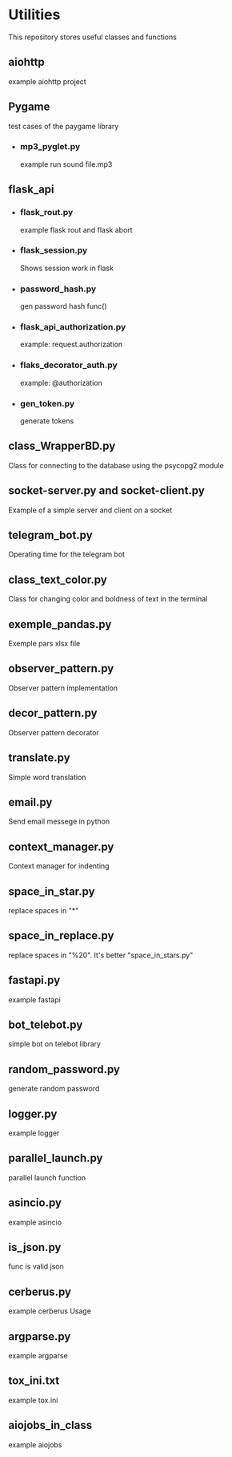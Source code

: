 # Utilities
This repository stores useful classes and functions

## aiohttp
example aiohttp project

## Pygame
test cases of the paygame library
* ### mp3_pyglet.py
    example run sound file.mp3

## flask_api
* ### flask_rout.py
    example flask rout and flask abort
* ### flask_session.py
    Shows session work in flask
* ### password_hash.py
    gen password hash func()
* ### flask_api_authorization.py
    example: request.authorization
* ### flaks_decorator_auth.py
    example: @authorization
* ### gen_token.py
    generate tokens


## class_WrapperBD.py 
Class for connecting to the database using the psycopg2 module

## socket-server.py and socket-client.py
Example of a simple server and client on a socket

## telegram_bot.py
Operating time for the telegram bot

## class_text_color.py
Сlass for changing color and boldness of text in the terminal 


## exemple_pandas.py
Exemple pars xlsx file

## observer_pattern.py
Observer pattern implementation

## decor_pattern.py
Observer pattern decorator

## translate.py
Simple word translation

## email.py
Send email messege in python

## context_manager.py
Context manager for indenting

## space_in_star.py
replace spaces in "*"

## space_in_replace.py
replace spaces in "%20".
It's better "space_in_stars.py"

## fastapi.py
example fastapi

## bot_telebot.py
simple bot on telebot library

## random_password.py
generate random password

## logger.py
example logger

## parallel_launch.py
parallel launch function 

## asincio.py
example asincio

## is_json.py
func is valid json

## cerberus.py
example cerberus Usage

## argparse.py 
example argparse

## tox_ini.txt
example tox.ini

## aiojobs_in_class
example aiojobs
